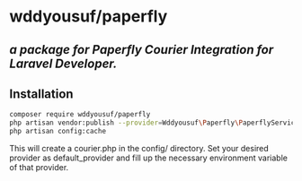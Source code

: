 # wddyousuf/paperfly
## _a package for Paperfly Courier Integration for Laravel Developer._

## Installation

```sh
composer require wddyousuf/paperfly
php artisan vendor:publish --provider=Wddyousuf\Paperfly\PaperflyServiceProvider
php artisan config:cache
```
This will create a courier.php in the config/ directory. Set your desired provider as default_provider and fill up the necessary environment variable of that provider.
